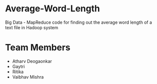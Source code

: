 # Average-Word-Length
 Big Data - MapReduce code for finding out the average word length of a text file in Hadoop system
 # Team Members
 - Atharv Deogaonkar
 - Gaytri
 - Ritika
 - Vaibhav Mishra
